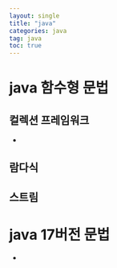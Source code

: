 ```yaml
---
layout: single
title: "java"
categories: java
tag: java
toc: true
--- 
```


# java 함수형 문법

## 컬렉션 프레임워크

- 

## 람다식


## 스트림


# java 17버전 문법

- 